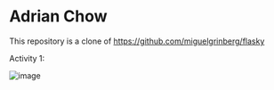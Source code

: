 # Adrian Chow
This repository is a clone of https://github.com/miguelgrinberg/flasky

Activity 1:

![image](https://github.com/adrianchow-tech/ECE444-F2023-Lab1/assets/81934116/4a13e306-5617-440e-927f-88739f09ca34)
